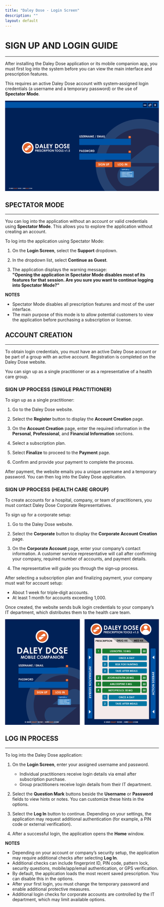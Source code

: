 ```yaml
---
title: "Daley Dose - Login Screen"
description: ""
layout: default
---
```

# **SIGN UP AND LOGIN GUIDE**
---

After installing the Daley Dose application or its mobile companion app, you must first log into the system before you can view the main interface and prescription features.  

This requires an active Daley Dose account with system‑assigned login credentials (a username and a temporary password) or the use of **Spectator Mode**.

![User Interface login screen](/assets/images/daley-dose-home-window-login.png)

## **SPECTATOR MODE**
---

You can log into the application without an account or valid credentials using **Spectator Mode**. This allows you to explore the application without creating an account.

To log into the application using Spectator Mode:

1. On the **Login Screen**, select the **Support** dropdown.  

2. In the dropdown list, select **Continue as Guest**.  

3. The application displays the warning message:  
   **"Opening the application in Spectator Mode disables most of its features for that session. Are you sure you want to continue logging into Spectator Mode?"**

**NOTES**  
- Spectator Mode disables all prescription features and most of the user interface.  
- The main purpose of this mode is to allow potential customers to view the application before purchasing a subscription or license.  

## **ACCOUNT CREATION**
---

To obtain login credentials, you must have an active Daley Dose account or be part of a group with an active account. Registration is completed on the Daley Dose website.  

You can sign up as a single practitioner or as a representative of a health care group.

### **SIGN UP PROCESS (SINGLE PRACTITIONER)**

To sign up as a single practitioner:

1. Go to the Daley Dose website.  

2. Select the **Register** button to display the **Account Creation** page.  

3. On the **Account Creation** page, enter the required information in the **Personal**, **Professional**, and **Financial Information** sections.  

4. Select a subscription plan.  

5. Select **Finalize** to proceed to the **Payment** page.  

6. Confirm and provide your payment to complete the process.  

After payment, the website emails you a unique username and a temporary password. You can then log into the Daley Dose application.

### **SIGN UP PROCESS (HEALTH CARE GROUP)**

To create accounts for a hospital, company, or team of practitioners, you must contact Daley Dose Corporate Representatives.

To sign up for a corporate setup:

1. Go to the Daley Dose website.  

2. Select the **Corporate** button to display the **Corporate Account Creation** page.  

3. On the **Corporate Account** page, enter your company’s contact information. A customer service representative will call after confirming your company, required number of accounts, and payment details.  

4. The representative will guide you through the sign‑up process.  

After selecting a subscription plan and finalizing payment, your company must wait for account setup:  
- About 1 week for triple‑digit accounts.  
- At least 1 month for accounts exceeding 1,000.  

Once created, the website sends bulk login credentials to your company’s IT department, which distributes them to the health care team.

![User Interface mobile](/assets/images/daley-dose-home-window-mobile.png)

## **LOG IN PROCESS**
---

To log into the Daley Dose application:

1. On the **Login Screen**, enter your assigned username and password.  
   - Individual practitioners receive login details via email after subscription purchase.  
   - Group practitioners receive login details from their IT department.  
   
2. Select the **Question Mark** buttons beside the **Username** or **Password** fields to view hints or notes. You can customize these hints in the options.  

3. Select the **Log In** button to continue. Depending on your settings, the application may request additional authentication (for example, a PIN code or external verification).  

4. After a successful login, the application opens the **Home** window.  

**NOTES**  
- Depending on your account or company’s security setup, the application may require additional checks after selecting **Log In**.  
- Additional checks can include fingerprint ID, PIN code, pattern lock, security questions, mobile/app/email authentication, or GPS verification.  
- By default, the application loads the most recent saved prescription. You can disable this in the options.  
- After your first login, you must change the temporary password and enable additional protective measures.  
- Additional login checks for corporate accounts are controlled by the IT department, which may limit available options.  
